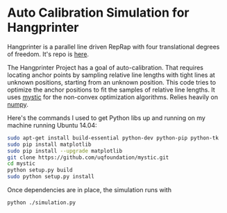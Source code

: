 # Auto Calibration Simulation for Hangprinter
Hangprinter is a parallel line driven RepRap with four translational degrees of freedom.
It's repo is [here](https://github.com/tobbelobb/hangprinter).

The Hangprinter Project has a goal of auto-calibration.
That requires locating anchor points by sampling relative line lengths with tight lines at unknown positions, starting from an unknown position.
This code tries to optimize the anchor positions to fit the samples of relative line lengths.
It uses [mystic](https://github.com/uqfoundation/mystic) for the non-convex optimization algorithms.
Relies heavily on [numpy](https://github.com/numpy/numpy).

Here's the commands I used to get Python libs up and running on my machine running Ubuntu 14.04:
```bash
sudo apt-get install build-essential python-dev python-pip python-tk
sudo pip install matplotlib
sudo pip install --upgrade matplotlib
git clone https://github.com/uqfoundation/mystic.git
cd mystic
python setup.py build
sudo python setup.py install
```

Once dependencies are in place, the simulation runs with
```bash
python ./simulation.py
```
